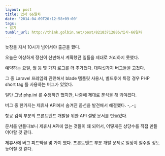```yaml
---
layout: post
title: 입사 66일차
date: '2014-04-09T20:12:58+09:00'
tags:
- 일기
tumblr_url: http://think.golbin.net/post/82183712886/입사-66일차
---
```

늦잠을 자서 10시가 넘어서야 출근을 했다.

오늘은 이상하게 정신이 산만해서 계획했던 일들을 제대로 처리하지 못했다.

예약하는 요일, 월 등 몇 가지 로그를 더 추가했다.
대여섯가지 버그들을 고쳤다.

그 중 Laravel 프레임웍 관련해서 blade 템플릿 사용시, 빌드후에 특정 경우 PHP short tag 를 사용하는 버그가 있었다.

일단 그냥 php.ini 를 수정하긴 했지만, 나중에 제대로 분석을 해 봐야겠다.

버그 중 한가지는 제휴사 API에서 숨겨진 옵션을 발견해서 해결했다. -,.-;;

항공 검색 부분의 프론트엔드 개발을 위한 API 설명 문서를 만들었다.

문서를 만들다보니 제휴사 API에 없는 것들이 꽤 되어서, 어떻게든 상당수를 직접 만들어야할 것 같다.

제휴사에 버그 피드백을 몇 가지 했다.
프론트엔드 부분 개발 문제로 일정이 일주일 정도 늦어질 것 같다.
